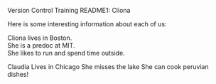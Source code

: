 Version Control Training README1: Cliona



Here is some interesting information about each of us:


Cliona lives in Boston.  
She is a predoc at MIT.  
She likes to run and spend time outside. 


Claudia Lives in Chicago
She misses the lake 
She can cook peruvian dishes!

